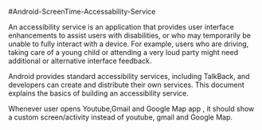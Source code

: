 #Android-ScreenTime-Accessability-Service


An accessibility service is an application that provides user interface enhancements to assist users with disabilities, or who may temporarily be unable to fully interact with a device. For example, users who are driving, taking care of a young child or attending a very loud party might need additional or alternative interface feedback.

Android provides standard accessibility services, including TalkBack, and developers can create and distribute their own services. This document explains the basics of building an accessibility service.


Whenever user opens Youtube,Gmail and Google Map app , it should show a custom screen/activity instead of youtube, gmail and Google Map.
